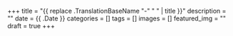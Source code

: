 +++
title =  "{{ replace .TranslationBaseName "-" " " | title }}"
description = ""
date = {{ .Date }}
categories = []
tags = []
images = []
featured_img = ""
draft = true
+++

